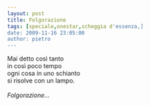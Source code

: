 ```yaml
---
layout: post
title: Folgorazione
tags: [speciale,onestar,scheggia d'essenza,]
date: 2009-11-16 23:05:00
author: pietro
---
```

Mai detto così tanto<br/>in così poco tempo<br/>ogni cosa in uno schianto<br/>si risolve con un lampo.<br/><br/><span style="font-style: italic">Folgorazione... </span>
